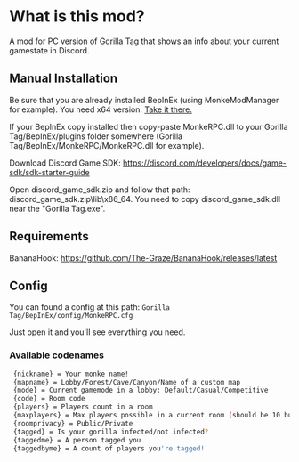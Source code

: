 # What is this mod?
A mod for PC version of Gorilla Tag that shows an info about your current gamestate in Discord.

## Manual Installation
Be sure that you are already installed BepInEx (using MonkeModManager for example). You need x64 version. [Take it there.](https://github.com/BepInEx/BepInEx/releases)

If your BepInEx copy installed then copy-paste MonkeRPC.dll to your Gorilla Tag/BepInEx/plugins folder somewhere (Gorilla Tag/BepInEx/MonkeRPC/MonkeRPC.dll for example).

Download Discord Game SDK: https://discord.com/developers/docs/game-sdk/sdk-starter-guide

Open discord_game_sdk.zip and follow that path: discord_game_sdk.zip\lib\x86_64. You need to copy discord_game_sdk.dll near the "Gorilla Tag.exe".

## Requirements
BananaHook: https://github.com/The-Graze/BananaHook/releases/latest

## Config

You can found a config at this path: `Gorilla Tag/BepInEx/config/MonkeRPC.cfg`

Just open it and you'll see everything you need.

### Available codenames
```sh
 {nickname} = Your monke name!
 {mapname} = Lobby/Forest/Cave/Canyon/Name of a custom map
 {mode} = Current gamemode in a lobby: Default/Casual/Competitive
 {code} = Room code
 {players} = Players count in a room
 {maxplayers} = Max players possible in a current room (should be 10 but who knows?)
 {roomprivacy} = Public/Private
 {tagged} = Is your gorilla infected/not infected?
 {taggedme} = A person tagged you
 {taggedbyme} = A count of players you're tagged!
```
